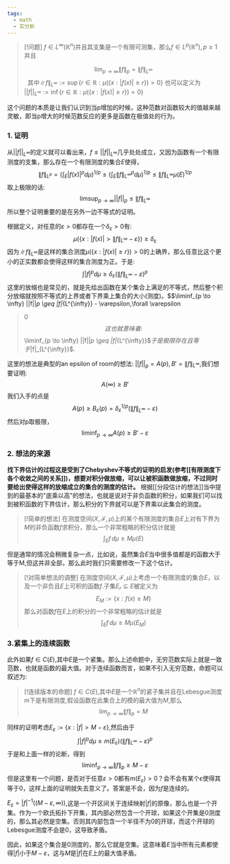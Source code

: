 ```yaml
---
tags:
  - math
  - 实分析
---
```


> [!问题]
> $f \in L^{\infty}(\mathbb{R}^n)$并且其支集是一个有限可测集，那么$f \in L^p(\mathbb{R}^n),p\geq 1$并且
> 
> $$\lim _{p \rightarrow \infty}\|f\|_p=\|f\|_{L^\infty}$$ 
> 其中$\|f\|_{L^\infty}:=\sup \{r \in \mathbb{R}:\mu(\{x:|f(x)| \geq r\})>0\}$ 也可以定义为
> $||f||_{L^\infty}:=\inf \{r \in \mathbb{R}:\mu(\{x:|f(x)| \geq r\})=0\}$

这个问题的本质是让我们认识到当p增加的时候，这种范数对函数较大的值越来越灵敏，即当p增大的时候范数反应的更多是函数在极值处的行为。

### 1. 证明

从$||f||_{L^\infty}$的定义就可以看出来，$f\leq ||f||_{L^\infty}$几乎处处成立，又因为函数有一个有限测度的支集，那么存在一个有限测度的集合$E$使得，
$$\|f\|_{L^p}=\left(\int_E|f(x)|^p d \mu\right)^{1 / p}
\leq\left(\int_E\|f\|_{L^{\infty}}^p d \mu\right)^{1 / p}
\leq\|f\|_{L^{\infty}} \mu(E)^{1 / p}$$取上极限的话:
$$\limsup_{p \to \infty} ||f||_p \leq
\|f\|_{L^{\infty}}$$
所以整个证明重要的是在另外一边不等式的证明。

根据定义，对任意的$\varepsilon >0$都存在一个$\delta_{\varepsilon}>0$有:$$\mu\left(\left\{x:|f(x)| >\|f\|_{L^{\infty}} -\varepsilon\right\}\right)\geq\delta_{\varepsilon}$$
因为 $\|f\|_{L^\infty}$是这样的集合测度$\mu(\{x:|f(x)|\geq r\})>0$的上确界，那么任意比这个更小的正实数都会使得这样的集合测度为正。于是:
$$\int|f|^pd\mu \geq \delta_{\varepsilon}
(\|f\|_{L^{\infty}} -
\varepsilon)^p$$这里的放缩也是常见的，就是先给出函数在某个集合上满足的不等式，然后整个积分放缩就按照不等式的上界或者下界乘上集合的大小(测度)。$$\liminf_{p \to \infty} ||f||_p \geq
\|f\|_{L^{\infty}} - \varepsilon,\forall \varepsilon
>0$$这也就意味着:
$$\liminf_{p \to \infty} ||f||_p \geq
\|f\|_{L^{\infty}}$$于是极限存在且等于$\|f\|_{L^{\infty}}$.

这里的想法是典型的an epsilon of room的想法:
$||f||_{p} = A(p),B'=\|f\|_{L^{\infty}}$,我们想要证明:
$$A(\infty)\geq B'$$我们入手的点是
$$A(p)\geq B_{\varepsilon}(p)=\delta_{\varepsilon}
^{1/p}(\|f\|_{L^{\infty}} - \varepsilon)$$
然后对p取极限，
$$\liminf_{p\to\infty} A(p)\geq B'-\varepsilon
$$



### 2. 想法的来源

**找下界估计的过程这是受到了Chebyshev不等式的证明的启发(参考[[有限测度下各个收敛之间的关系]])，想要对积分做放缩，可以让被积函数做放缩，不过同时要给出使得这样的放缩成立的集合的测度的估计。** 根据[[分段估计的想法]]当中提到的最基本的"底乘以高"的想法，也就是说对于非负函数的积分，如果我们可以找到被积函数的下界估计，那么积分的下界就可以是下界乘以此集合的测度。

> [!简单的想法]
> 在测度空间$(X,\mathcal{F},\mu)$上的某个有限测度的集合$E$上对有下界为$M$的非负函数$f$求积分，那么一个非常粗略的积分估计就是$$\int_{E}f\,d\mu \geq M\mu(E)$$

但是通常的情况会稍微复杂一点，比如说，虽然集合$E$当中很多值都是的函数大于等于M,但这并非全部，那么此时我们只需要修改一下这个估计。
> [!对简单想法的调整]
> 在测度空间$(X,\mathcal{F},\mu)$上考虑一个有限测度的集合$E$，以及一个非负且$E$上可积的函数$f$.子集$E_{r}\subseteq E$被定义为$$E_{M}:=\{x:f(x)\geq M\}$$那么对函数$f$在$E$上的积分的一个非常粗略的估计就是$$\int_{E}f\,d\mu \geq M\mu(E_M)$$


### 3.紧集上的连续函数

此外如果$f\in C(E)$,其中$E$是一个紧集。那么上述命题中，无穷范数实际上就是一致范数，也就是函数的最大值。对于连续函数而言，如果不引入无穷范数，命题可以叙述为:

> [!连续版本的命题]
> $f\in C(E)$,其中$E$是一个$\mathbb{R}^n$的紧子集并且在Lebesgue测度m下是有限测度,假设函数在此集合上的模的最大值为$M$,那么$$\lim _{p \rightarrow \infty}\|f\|_p=M$$

同样的证明考虑$E_{\varepsilon}:= \{x:|f| >M-\varepsilon\}$,然后由于$$\int|f|^pd\mu \geq m(E_{\varepsilon})
(\|f\|_{L^{\infty}} -
\varepsilon)^p$$
于是和上面一样的论断，得到$$\liminf _{p \rightarrow \infty}\|f\|_p\geq M-\varepsilon$$
但是这里有一个问题，是否对于任意$\varepsilon>0$都有$m(E_{\varepsilon})>0$？会不会有某个$\varepsilon$使得其等于0，这样上面的证明就失去意义了。答案是不会，因为$f$是连续的。

$E_{\varepsilon}=|f|^{-1}((M-\varepsilon,\infty))$,这是一个开区间关于连续映射$|f|$的原像，那么也是一个开集。作为一个欧氏拓扑下开集，其内部必然包含一个开球，如果这个开集是0测度的，那么其必然是空集。否则其内部包含一个半径不为0的开球，而这个开球的Lebesgue测度不会是0，这导致矛盾。

因此，如果这个集合是0测度的，那么它就是空集。这意味着$E$当中所有元素都使得$|f|$小于$M-\varepsilon$，这与$M$是$|f|$在$E$上的最大值矛盾。